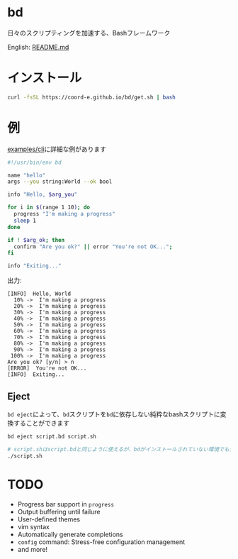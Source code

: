 # bd

日々のスクリプティングを加速する、Bashフレームワーク

English: [README.md](README.md)

# インストール

```bash
curl -fsSL https://coord-e.github.io/bd/get.sh | bash
```

# 例

[examples/cli](examples/cli)に詳細な例があります

```bash
#!/usr/bin/env bd

name "hello"
args --you string:World --ok bool

info "Hello, $arg_you"

for i in $(range 1 10); do
  progress "I'm making a progress"
  sleep 1
done

if ! $arg_ok; then
  confirm "Are you ok?" || error "You're not OK...";
fi

info "Exiting..."
```

出力:

```
[INFO]  Hello, World
  10% ->  I'm making a progress
  20% ->  I'm making a progress
  30% ->  I'm making a progress
  40% ->  I'm making a progress
  50% ->  I'm making a progress
  60% ->  I'm making a progress
  70% ->  I'm making a progress
  80% ->  I'm making a progress
  90% ->  I'm making a progress
 100% ->  I'm making a progress
Are you ok? [y/n] > n
[ERROR]  You're not OK...
[INFO]  Exiting...
```

## Eject

`bd eject`によって、`bd`スクリプトを`bd`に依存しない純粋なbashスクリプトに変換することができます

```bash
bd eject script.bd script.sh

# script.shはscript.bdと同じように使えるが、bdがインストールされていない環境でも使用できる
./script.sh
```

# TODO

- Progress bar support in `progress`
- Output buffering until failure
- User-defined themes
- vim syntax
- Automatically generate completions
- `config` command: Stress-free configuration management
- and more!
